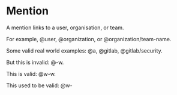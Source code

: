 # Mention

A mention links to a user, organisation, or team.

For example, @user, @organization, or @organization/team-name.

Some valid real world examples: @a, @gitlab, @gitlab/security.

But this is invalid: @-w.

This is valid: @w-w.

This used to be valid: @w-
